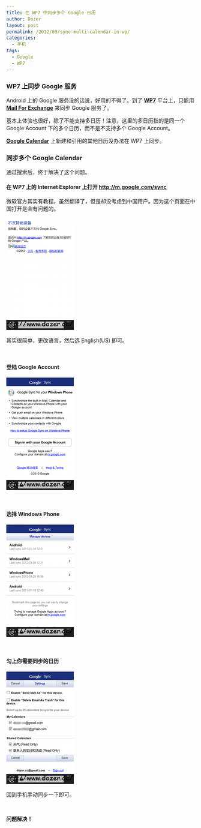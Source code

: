 ```yaml
---
title: 在 WP7 中同步多个 Google 日历
author: Dozer
layout: post
permalink: /2012/03/sync-multi-calendar-in-wp/
categories:
  - 手机
tags:
  - Google
  - WP7
---
```


### <span id="WP7_Google">WP7 上同步 Google 服务</span>

Android 上的 Google 服务没的话说，好用的不得了。到了 <a href="http://www.google.com/search?q=WP7" target="_blank"><strong>WP7</strong></a> 平台上，只能用 <a href="http://www.google.com/search?q=Mail+For+Exchange" target="_blank"><strong>Mail For Exchange</strong></a> 来同步 Google 服务了。

基本上体验也很好，除了不能支持多日历！注意，这里的多日历指的是同一个 Google Account 下的多个日历，而不是不支持多个 Google Account。

<a href="http://www.google.com/calendar/render" target="_blank"><strong>Google Calendar</strong></a> 上新建和引用的其他日历没办法在 WP7 上同步。

<!--more-->

### <span id="_Google_Calendar">同步多个 Google Calendar</span>

通过搜索后，终于解决了这个问题。

#### <span id="_WP7_Internet_Explorer_httpmgooglecomsync">在 WP7 上的 Internet Explorer 上打开 http://m.google.com/sync</span>

微软官方其实有教程，虽然翻译了，但是却没考虑到中国用户。因为这个页面在中国打开是会有问题的。

[<img class="alignnone size-medium wp-image-727" title="error" alt="" src="/uploads/2012/03/error-180x300.png" width="180" height="300" />][1]

其实很简单，更改语言，然后选 English(US) 即可。

&nbsp;

#### <span id="_Google_Account">登陆 Google Account</span>

[<img class="alignnone size-medium wp-image-728" title="login" alt="" src="/uploads/2012/03/login-180x300.png" width="180" height="300" />][2]

&nbsp;

#### <span id="_Windows_Phone">选择 Windows Phone</span>

[<img class="alignnone size-medium wp-image-729" title="platform" alt="" src="/uploads/2012/03/platform-180x300.png" width="180" height="300" />][3]

&nbsp;

#### <span id="i">勾上你需要同步的日历</span>

[<img class="alignnone size-medium wp-image-730" title="save" alt="" src="/uploads/2012/03/save-180x300.png" width="180" height="300" />][4]

回到手机手动同步一下即可。

&nbsp;

**问题解决！**

&nbsp;

&nbsp;

 [1]: /uploads/2012/03/error.png
 [2]: /uploads/2012/03/login.png
 [3]: /uploads/2012/03/platform.png
 [4]: /uploads/2012/03/save.png
